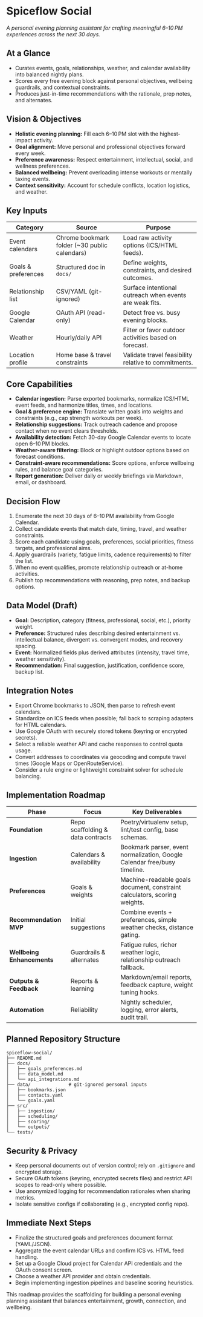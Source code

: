 # Spiceflow Social

*A personal evening planning assistant for crafting meaningful 6–10 PM experiences across the next 30 days.*

## At a Glance
- Curates events, goals, relationships, weather, and calendar availability into balanced nightly plans.
- Scores every free evening block against personal objectives, wellbeing guardrails, and contextual constraints.
- Produces just-in-time recommendations with the rationale, prep notes, and alternates.

## Vision & Objectives
- **Holistic evening planning:** Fill each 6–10 PM slot with the highest-impact activity.
- **Goal alignment:** Move personal and professional objectives forward every week.
- **Preference awareness:** Respect entertainment, intellectual, social, and wellness preferences.
- **Balanced wellbeing:** Prevent overloading intense workouts or mentally taxing events.
- **Context sensitivity:** Account for schedule conflicts, location logistics, and weather.

## Key Inputs
| Category | Source | Purpose |
| --- | --- | --- |
| Event calendars | Chrome bookmark folder (~30 public calendars) | Load raw activity options (ICS/HTML feeds). |
| Goals & preferences | Structured doc in `docs/` | Define weights, constraints, and desired outcomes. |
| Relationship list | CSV/YAML (git-ignored) | Surface intentional outreach when events are weak fits. |
| Google Calendar | OAuth API (read-only) | Detect free vs. busy evening blocks. |
| Weather | Hourly/daily API | Filter or favor outdoor activities based on forecast. |
| Location profile | Home base & travel constraints | Validate travel feasibility relative to commitments. |

## Core Capabilities
- **Calendar ingestion:** Parse exported bookmarks, normalize ICS/HTML event feeds, and harmonize titles, times, and locations.
- **Goal & preference engine:** Translate written goals into weights and constraints (e.g., cap strength workouts per week).
- **Relationship suggestions:** Track outreach cadence and propose contact when no event clears thresholds.
- **Availability detection:** Fetch 30-day Google Calendar events to locate open 6–10 PM blocks.
- **Weather-aware filtering:** Block or highlight outdoor options based on forecast conditions.
- **Constraint-aware recommendations:** Score options, enforce wellbeing rules, and balance goal categories.
- **Report generation:** Deliver daily or weekly briefings via Markdown, email, or dashboard.

## Decision Flow
1. Enumerate the next 30 days of 6–10 PM availability from Google Calendar.
2. Collect candidate events that match date, timing, travel, and weather constraints.
3. Score each candidate using goals, preferences, social priorities, fitness targets, and professional aims.
4. Apply guardrails (variety, fatigue limits, cadence requirements) to filter the list.
5. When no event qualifies, promote relationship outreach or at-home activities.
6. Publish top recommendations with reasoning, prep notes, and backup options.

## Data Model (Draft)
- **Goal:** Description, category (fitness, professional, social, etc.), priority weight.
- **Preference:** Structured rules describing desired entertainment vs. intellectual balance, divergent vs. convergent modes, and recovery spacing.
- **Event:** Normalized fields plus derived attributes (intensity, travel time, weather sensitivity).
- **Recommendation:** Final suggestion, justification, confidence score, backup list.

## Integration Notes
- Export Chrome bookmarks to JSON, then parse to refresh event calendars.
- Standardize on ICS feeds when possible; fall back to scraping adapters for HTML calendars.
- Use Google OAuth with securely stored tokens (keyring or encrypted secrets).
- Select a reliable weather API and cache responses to control quota usage.
- Convert addresses to coordinates via geocoding and compute travel times (Google Maps or OpenRouteService).
- Consider a rule engine or lightweight constraint solver for schedule balancing.

## Implementation Roadmap
| Phase | Focus | Key Deliverables |
| --- | --- | --- |
| **Foundation** | Repo scaffolding & data contracts | Poetry/virtualenv setup, lint/test config, base schemas. |
| **Ingestion** | Calendars & availability | Bookmark parser, event normalization, Google Calendar free/busy timeline. |
| **Preferences** | Goals & weights | Machine-readable goals document, constraint calculators, scoring weights. |
| **Recommendation MVP** | Initial suggestions | Combine events + preferences, simple weather checks, distance gating. |
| **Wellbeing Enhancements** | Guardrails & alternates | Fatigue rules, richer weather logic, relationship outreach fallback. |
| **Outputs & Feedback** | Reports & learning | Markdown/email reports, feedback capture, weight tuning hooks. |
| **Automation** | Reliability | Nightly scheduler, logging, error alerts, audit trail. |

## Planned Repository Structure
```
spiceflow-social/
├── README.md
├── docs/
│   ├── goals_preferences.md
│   ├── data_model.md
│   └── api_integrations.md
├── data/              # git-ignored personal inputs
│   ├── bookmarks.json
│   ├── contacts.yaml
│   └── goals.yaml
├── src/
│   ├── ingestion/
│   ├── scheduling/
│   ├── scoring/
│   └── outputs/
└── tests/
```

## Security & Privacy
- Keep personal documents out of version control; rely on `.gitignore` and encrypted storage.
- Secure OAuth tokens (keyring, encrypted secrets files) and restrict API scopes to read-only where possible.
- Use anonymized logging for recommendation rationales when sharing metrics.
- Isolate sensitive configs if collaborating (e.g., encrypted config repo).

## Immediate Next Steps
- Finalize the structured goals and preferences document format (YAML/JSON).
- Aggregate the event calendar URLs and confirm ICS vs. HTML feed handling.
- Set up a Google Cloud project for Calendar API credentials and the OAuth consent screen.
- Choose a weather API provider and obtain credentials.
- Begin implementing ingestion pipelines and baseline scoring heuristics.

This roadmap provides the scaffolding for building a personal evening planning assistant that balances entertainment, growth, connection, and wellbeing.
